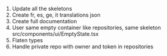 1. Update all the skeletons
2. Create fr, es, ge, it translations json
3. Create full documentation
4. User same empty container like repositories, same skeleton src/components/ui/EmptyState.tsx
5. Flaten types 
7. Handle private repo with owner and token in repositories
